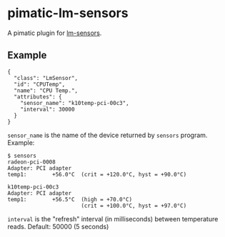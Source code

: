 pimatic-lm-sensors
=======================

A pimatic plugin for [lm-sensors](http://www.lm-sensors.org/).

Example
-------

    {
      "class": "LmSensor",
      "id": "CPUTemp",
      "name": "CPU Temp.",
      "attributes": {
        "sensor_name": "k10temp-pci-00c3",
        "interval": 30000
      }
    }

`sensor_name` is the name of the device returned by `sensors` program. Example:

    $ sensors
    radeon-pci-0008
    Adapter: PCI adapter
    temp1:        +56.0°C  (crit = +120.0°C, hyst = +90.0°C)

    k10temp-pci-00c3
    Adapter: PCI adapter
    temp1:        +56.5°C  (high = +70.0°C)
                           (crit = +100.0°C, hyst = +97.0°C)

`interval` is the "refresh" interval (in milliseconds) between temperature reads. Default: 50000 (5 seconds)
